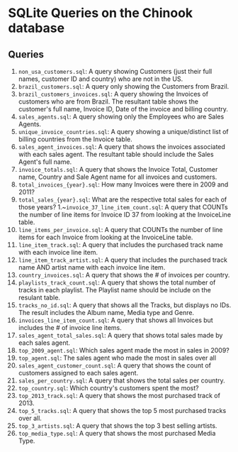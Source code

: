 # SQLite Queries on the Chinook database

## Queries
1. `non_usa_customers.sql`: A query showing Customers (just their full names, customer ID and country) who are not in the US.
1. `brazil_customers.sql`: A query only showing the Customers from Brazil.
1. `brazil_customers_invoices.sql`: A query showing the Invoices of customers who are from Brazil. The resultant table shows the customer's full name, Invoice ID, Date of the invoice and billing country.
1. `sales_agents.sql`: A query showing only the Employees who are Sales Agents.
1. `unique_invoice_countries.sql`: A query showing a unique/distinct list of billing countries from the Invoice table.
1. `sales_agent_invoices.sql`: A query that shows the invoices associated with each sales agent. The resultant table should include the Sales Agent's full name.
1. `invoice_totals.sql`: A query that shows the Invoice Total, Customer name, Country and Sale Agent name for all invoices and customers.
1. `total_invoices_{year}.sql`: How many Invoices were there in 2009 and 2011?
1. `total_sales_{year}.sql`: What are the respective total sales for each of those years?
1.~`invoice_37_line_item_count.sql`: A query that COUNTs the number of line items for Invoice ID 37 from looking at the InvoiceLine table.
1. `line_items_per_invoice.sql`: A query that COUNTs the number of line items for each Invoice from looking at the InvoiceLine table.
1. `line_item_track.sql`: A query that includes the purchased track name with each invoice line item.
1. `line_item_track_artist.sql`: A query that includes the purchased track name AND artist name with each invoice line item.
1. `country_invoices.sql`: A query that shows the # of invoices per country.
1. `playlists_track_count.sql`: A query that shows the total number of tracks in each playlist. The Playlist name should be include on the resulant table.
1. `tracks_no_id.sql`: A query that shows all the Tracks, but displays no IDs. The result includes the Album name, Media type and Genre.
1. `invoices_line_item_count.sql`: A query that shows all Invoices but includes the # of invoice line items.
1. `sales_agent_total_sales.sql`: A query that shows total sales made by each sales agent.
1. `top_2009_agent.sql`: Which sales agent made the most in sales in 2009?
1. `top_agent.sql`: The sales agent who made the most in sales over all
1. `sales_agent_customer_count.sql`: A query that shows the count of customers assigned to each sales agent.
1. `sales_per_country.sql`: A query that shows the total sales per country.
1. `top_country.sql`: Which country's customers spent the most?
1. `top_2013_track.sql`: A query that shows the most purchased track of 2013.
1. `top_5_tracks.sql`: A query that shows the top 5 most purchased tracks over all.
1. `top_3_artists.sql`: A query that shows the top 3 best selling artists.
1. `top_media_type.sql`: A query that shows the most purchased Media Type.
